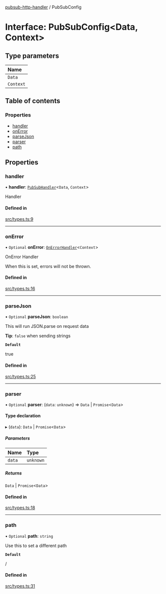[pubsub-http-handler](../README.md) / PubSubConfig

# Interface: PubSubConfig<Data, Context\>

## Type parameters

| Name |
| :------ |
| `Data` |
| `Context` |

## Table of contents

### Properties

- [handler](PubSubConfig.md#handler)
- [onError](PubSubConfig.md#onerror)
- [parseJson](PubSubConfig.md#parsejson)
- [parser](PubSubConfig.md#parser)
- [path](PubSubConfig.md#path)

## Properties

### handler

• **handler**: [`PubSubHandler`](../README.md#pubsubhandler)<`Data`, `Context`\>

Handler

#### Defined in

[src/types.ts:9](https://github.com/cobraz/pubsub-http-handler/blob/f42c9f1/src/types.ts#L9)

___

### onError

• `Optional` **onError**: [`OnErrorHandler`](../README.md#onerrorhandler)<`Context`\>

OnError Handler

When this is set, errors will not be
thrown.

#### Defined in

[src/types.ts:16](https://github.com/cobraz/pubsub-http-handler/blob/f42c9f1/src/types.ts#L16)

___

### parseJson

• `Optional` **parseJson**: `boolean`

This will run JSON.parse on request data

**Tip**: `false` when sending strings

**`Default`**

true

#### Defined in

[src/types.ts:25](https://github.com/cobraz/pubsub-http-handler/blob/f42c9f1/src/types.ts#L25)

___

### parser

• `Optional` **parser**: (`data`: `unknown`) => `Data` \| `Promise`<`Data`\>

#### Type declaration

▸ (`data`): `Data` \| `Promise`<`Data`\>

##### Parameters

| Name | Type |
| :------ | :------ |
| `data` | `unknown` |

##### Returns

`Data` \| `Promise`<`Data`\>

#### Defined in

[src/types.ts:18](https://github.com/cobraz/pubsub-http-handler/blob/f42c9f1/src/types.ts#L18)

___

### path

• `Optional` **path**: `string`

Use this to set a different path

**`Default`**

/

#### Defined in

[src/types.ts:31](https://github.com/cobraz/pubsub-http-handler/blob/f42c9f1/src/types.ts#L31)
